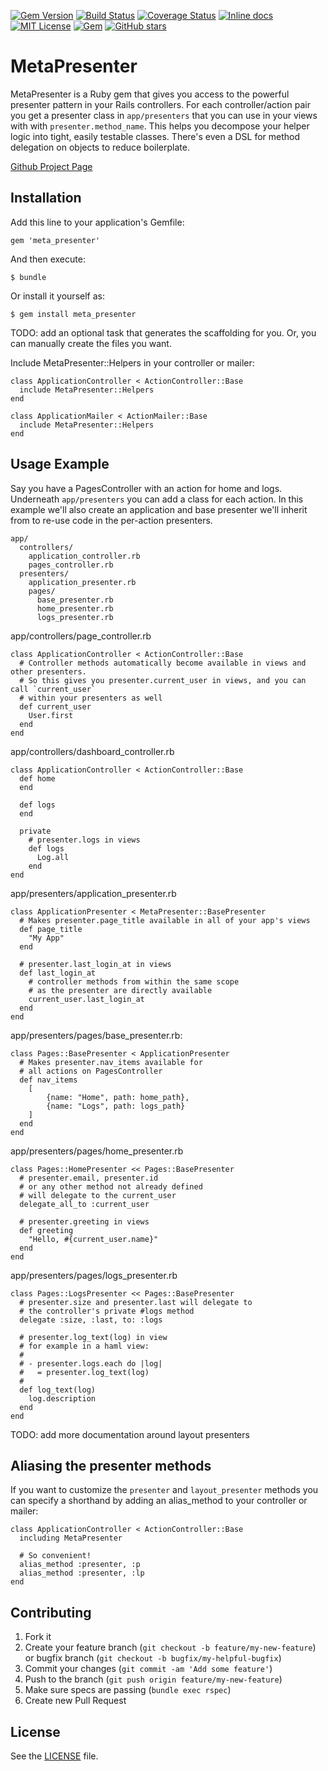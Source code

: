 [![Gem Version](https://badge.fury.io/rb/meta_presenter.svg)](https://badge.fury.io/rb/meta_presenter) [![Build Status](https://travis-ci.org/szTheory/meta_presenter.svg?branch=master)](https://travis-ci.org/szTheory/meta_presenter) [![Coverage Status](https://coveralls.io/repos/github/szTheory/meta_presenter/badge.svg?branch=master)](https://coveralls.io/github/szTheory/meta_presenter?branch=master) [![Inline docs](http://inch-ci.org/github/szTheory/meta_presenter.svg?branch=master)](http://inch-ci.org/github/szTheory/meta_presenter) [![MIT License](https://img.shields.io/github/license/mashape/apistatus.svg)](https://github.com/szTheory/meta_presenter/blob/master/LICENSE.txt) [![Gem](https://img.shields.io/gem/dt/meta_presenter.svg)](https://rubygems.org/gems/meta_presenter) [![GitHub stars](https://img.shields.io/github/stars/szTheory/meta_presenter.svg?label=Stars&style=social)](https://github.com/szTheory/meta_presenter)

# MetaPresenter

MetaPresenter is a Ruby gem that gives you access to the powerful presenter pattern in your Rails controllers. For each controller/action pair you get a presenter class in `app/presenters` that you can use in your views with with `presenter.method_name`. This helps you decompose your helper logic into tight, easily testable classes. There's even a DSL for method delegation on objects to reduce boilerplate.

[Github Project Page](https://github.com/szTheory/meta_presenter)

## Installation

Add this line to your application's Gemfile:

    gem 'meta_presenter'

And then execute:

    $ bundle

Or install it yourself as:

    $ gem install meta_presenter

TODO: add an optional task that generates the scaffolding for you. Or, you can manually create the files you want.

Include MetaPresenter::Helpers in your controller or mailer:

    class ApplicationController < ActionController::Base
      include MetaPresenter::Helpers
    end

    class ApplicationMailer < ActionMailer::Base
      include MetaPresenter::Helpers
    end

## Usage Example

Say you have a PagesController with an action for home and logs. Underneath `app/presenters` you can add a class for each action. In this example we'll also create an application and base presenter we'll inherit from to re-use code in the per-action presenters.

    app/
      controllers/
        application_controller.rb
        pages_controller.rb
      presenters/
        application_presenter.rb
        pages/
          base_presenter.rb
          home_presenter.rb
          logs_presenter.rb

app/controllers/page_controller.rb

    class ApplicationController < ActionController::Base
      # Controller methods automatically become available in views and other presenters.
      # So this gives you presenter.current_user in views, and you can call `current_user`
      # within your presenters as well
      def current_user
        User.first
      end
    end

app/controllers/dashboard_controller.rb

    class ApplicationController < ActionController::Base
      def home
      end

      def logs
      end

      private
        # presenter.logs in views
        def logs
          Log.all
        end
    end

app/presenters/application_presenter.rb

    class ApplicationPresenter < MetaPresenter::BasePresenter
      # Makes presenter.page_title available in all of your app's views
      def page_title
        "My App"
      end

      # presenter.last_login_at in views
      def last_login_at
        # controller methods from within the same scope
        # as the presenter are directly available
        current_user.last_login_at
      end
    end

app/presenters/pages/base_presenter.rb:

    class Pages::BasePresenter < ApplicationPresenter
      # Makes presenter.nav_items available for
      # all actions on PagesController
      def nav_items
        [
            {name: "Home", path: home_path},
            {name: "Logs", path: logs_path}
        ]
      end
    end

app/presenters/pages/home_presenter.rb

    class Pages::HomePresenter << Pages::BasePresenter
      # presenter.email, presenter.id
      # or any other method not already defined
      # will delegate to the current_user
      delegate_all_to :current_user

      # presenter.greeting in views
      def greeting
        "Hello, #{current_user.name}"
      end
    end

app/presenters/pages/logs_presenter.rb

    class Pages::LogsPresenter << Pages::BasePresenter
      # presenter.size and presenter.last will delegate to 
      # the controller's private #logs method
      delegate :size, :last, to: :logs

      # presenter.log_text(log) in view
      # for example in a haml view:
      # 
      # - presenter.logs.each do |log|
      #   = presenter.log_text(log)
      #
      def log_text(log)
        log.description
      end
    end

TODO: add more documentation around layout presenters

## Aliasing the presenter methods

If you want to customize the `presenter` and `layout_presenter` methods you can specify a shorthand by adding an alias_method to your controller or mailer:

    class ApplicationController < ActionController::Base
      including MetaPresenter

      # So convenient!
      alias_method :presenter, :p
      alias_method :presenter, :lp
    end

## Contributing

1. Fork it
2. Create your feature branch (`git checkout -b feature/my-new-feature`) or bugfix branch (`git checkout -b bugfix/my-helpful-bugfix`) 
3. Commit your changes (`git commit -am 'Add some feature'`)
4. Push to the branch (`git push origin feature/my-new-feature`)
5. Make sure specs are passing (`bundle exec rspec`)
6. Create new Pull Request

## License

See the [LICENSE](https://github.com/szTheory/meta_presenter/blob/master/LICENSE.txt) file.